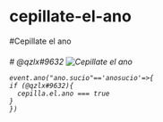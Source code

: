 # cepillate-el-ano #
#Cepillate el ano<h6> #
@qzlx#9632
![Cepillate el ano](https://avatars.githubusercontent.com/u/61841575?s=96&v=4)

```
event.ano("ano.sucio"=='anosucio'=>{
if (@qzlx#9632){
  cepilla.el.ano === true
}
})

```
